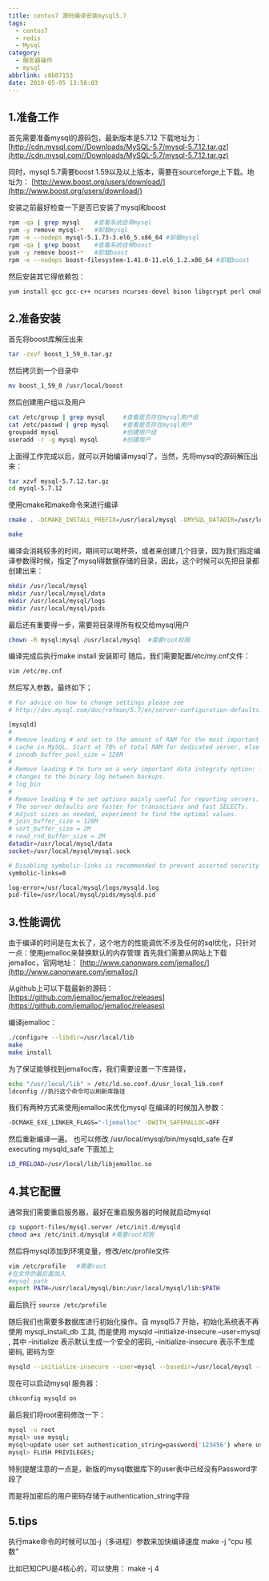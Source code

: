 ```yaml
---
title: centos7 源码编译安装mysql5.7
tags:
  - centos7
  - redis
  - Mysql
category:
  - 服务器操作
  - mysql
abbrlink: c8b87153
date: 2018-05-05 13:58:03
---
```

## 1.准备工作

首先需要准备mysql的源码包，最新版本是5.7.12
下载地址为：
[http://cdn.mysql.com//Downloads/MySQL-5.7/mysql-5.7.12.tar.gz](http://cdn.mysql.com//Downloads/MySQL-5.7/mysql-5.7.12.tar.gz)
<!--more-->
同时，mysql 5.7需要boost 1.59以及以上版本，需要在sourceforge上下载。地址为：
[http://www.boost.org/users/download/](http://www.boost.org/users/download/)

安装之前最好检查一下是否已安装了mysql和boost
```bash
rpm -qa | grep mysql    #查看系统自带mysql
yum -y remove mysql-*   #卸载mysql
rpm -e --nodeps mysql-5.1.73-3.el6_5.x86_64 #卸载mysql
rpm -qa | grep boost    #查看系统自带boost
yum -y remove boost-*   #卸载boost
rpm -e --nodeps boost-filesystem-1.41.0-11.el6_1.2.x86_64 #卸载boost
```
然后安装其它得依赖包：
```bash
yum install gcc gcc-c++ ncurses ncurses-devel bison libgcrypt perl cmake
```
## 2.准备安装

首先将boost库解压出来
```bash
tar -zxvf boost_1_59_0.tar.gz
```
然后拷贝到一个目录中
```bash
mv boost_1_59_0 /usr/local/boost
```
然后创建用户组以及用户
```bash
cat /etc/group | grep mysql     #查看是否存在mysql用户组
cat /etc/passwd | grep mysql    #查看是否存在mysql用户
groupadd mysql                  #创建用户组
useradd -r -g mysql mysql       #创建用户
```
上面得工作完成以后，就可以开始编译mysql了，当然，先将mysql的源码解压出来：
```bash
tar xzvf mysql-5.7.12.tar.gz
cd mysql-5.7.12
```
使用cmake和make命令来进行编译
```bash
cmake . -DCMAKE_INSTALL_PREFIX=/usr/local/mysql -DMYSQL_DATADIR=/usr/local/mysql/data -DDEFAULT_CHARSET=utf8 -DDEFAULT_COLLATION=utf8_general_ci -DMYSQL_TCP_PORT=3306 -DMYSQL_USER=mysql -DWITH_MYISAM_STORAGE_ENGINE=1 -DWITH_INNOBASE_STORAGE_ENGINE=1 -DWITH_ARCHIVE_STORAGE_ENGINE=1 -DWITH_BLACKHOLE_STORAGE_ENGINE=1 -DWITH_MEMORY_STORAGE_ENGINE=1 -DENABLE_DOWNLOADS=1 -DDOWNLOAD_BOOST=1 -DWITH_BOOST=/usr/local/boost

make
```
编译会消耗较多的时间，期间可以喝杯茶，或者来创建几个目录，因为我们指定编译参数得时候，指定了mysql得数据存储的目录，因此，这个时候可以先把目录都创建出来：

```bash
mkdir /usr/local/mysql
mkdir /usr/local/mysql/data
mkdir /usr/local/mysql/logs
mkdir /usr/local/mysql/pids
```
最后还有重要得一步，需要将目录得所有权交给mysql用户
```bash
chown -R mysql:mysql /usr/local/mysql  #需要root权限
```

编译完成后执行make install 安装即可
随后，我们需要配置/etc/my.cnf文件：
```bash
vim /etc/my.cnf                                          
```
然后写入参数，最终如下；
```bash
# For advice on how to change settings please see
# http://dev.mysql.com/doc/refman/5.7/en/server-configuration-defaults.html

[mysqld]
#
# Remove leading # and set to the amount of RAM for the most important data
# cache in MySQL. Start at 70% of total RAM for dedicated server, else 10%.
# innodb_buffer_pool_size = 128M
#
# Remove leading # to turn on a very important data integrity option: logging
# changes to the binary log between backups.
# log_bin
#
# Remove leading # to set options mainly useful for reporting servers.
# The server defaults are faster for transactions and fast SELECTs.
# Adjust sizes as needed, experiment to find the optimal values.
# join_buffer_size = 128M
# sort_buffer_size = 2M
# read_rnd_buffer_size = 2M
datadir=/usr/local/mysql/data
socket=/usr/local/mysql/mysql.sock

# Disabling symbolic-links is recommended to prevent assorted security risks
symbolic-links=0

log-error=/usr/local/mysql/logs/mysqld.log
pid-file=/usr/local/mysql/pids/mysqld.pid                                       
```
## 3.性能调优
由于编译的时间是在太长了，这个地方的性能调优不涉及任何的sql优化，只针对一点：使用jemalloc来替换默认的内存管理
首先我们需要从网站上下载jemalloc，官网地址：
[http://www.canonware.com/jemalloc/](http://www.canonware.com/jemalloc/)

从github上可以下载最新的源码：
[https://github.com/jemalloc/jemalloc/releases](https://github.com/jemalloc/jemalloc/releases)

编译jemalloc：
```bash
./configure --libdir=/usr/local/lib
make
make install
```
为了保证能够找到jemalloc库，我们需要设置一下库路径，
```bash
echo "/usr/local/lib" > /etc/ld.so.conf.d/usr_local_lib.conf
ldconfig //执行这个命令可以刷新库路径
```
我们有两种方式来使用jemalloc来优化mysql
在编译的时候加入参数：
```bash
-DCMAKE_EXE_LINKER_FLAGS="-ljemalloc" -DWITH_SAFEMALLOC=OFF
```
然后重新编译一遍。
也可以修改 /usr/local/mysql/bin/mysqld_safe
在# executing mysqld_safe 下面加上
```bash
LD_PRELOAD=/usr/local/lib/libjemalloc.so
```
## 4.其它配置
通常我们需要重启服务器，最好在重启服务器的时候就启动mysql
```bash
cp support-files/mysql.server /etc/init.d/mysqld
chmod a+x /etc/init.d/mysqld #需要root权限
```
然后将mysql添加到环境变量，修改/etc/profile文件
```bash
vim /etc/profile   #需要root
#在文件的最后面加入
#mysql path
export PATH=/usr/local/mysql/bin:/usr/local/mysql/lib:$PATH
```
最后执行 `source /etc/profile`

随后我们也需要多数据库进行初始化操作。自 mysql5.7 开始，初始化系统表不再使用 mysql_install_db 工具, 而是使用 mysqld –initialize-insecure –user=mysql , 其中 –initialize 表示默认生成一个安全的密码, –initialize-insecure 表示不生成密码, 密码为空
```bash
mysqld --initialize-insecure --user=mysql --basedir=/usr/local/mysql --datadir=/usr/local/mysql/data
```
现在可以启动mysql 服务器：
```bash
chkconfig mysqld on
```
最后我们将root密码修改一下：
```bash
mysql -u root
mysql> use mysql;
mysql>update user set authentication_string=password('123456') where user='root' and Host = 'localhost';
mysql> FLUSH PRIVILEGES;
```
特别提醒注意的一点是，新版的mysql数据库下的user表中已经没有Password字段了

而是将加密后的用户密码存储于authentication_string字段
## 5.tips
执行make命令的时候可以加-j（多进程）参数来加快编译速度
make -j “cpu 核数”

比如已知CPU是4核心的，可以使用：
make -j 4
